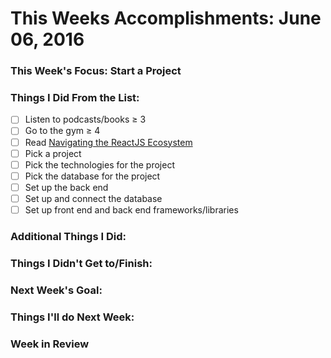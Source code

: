 # This Weeks Accomplishments: June 06, 2016

### This Week's Focus: Start a Project

### Things I Did From the List:
- [ ] Listen to podcasts/books ≥ 3
- [ ] Go to the gym ≥ 4
- [ ] Read [Navigating the ReactJS Ecosystem](https://www.toptal.com/react/navigating-the-react-ecosystem)
- [ ] Pick a project
- [ ] Pick the technologies for the project
- [ ] Pick the database for the project
- [ ] Set up the back end
- [ ] Set up and connect the database
- [ ] Set up front end and back end frameworks/libraries

### Additional Things I Did:

### Things I Didn't Get to/Finish:

### Next Week's Goal: 

### Things I'll do Next Week:

### Week in Review
